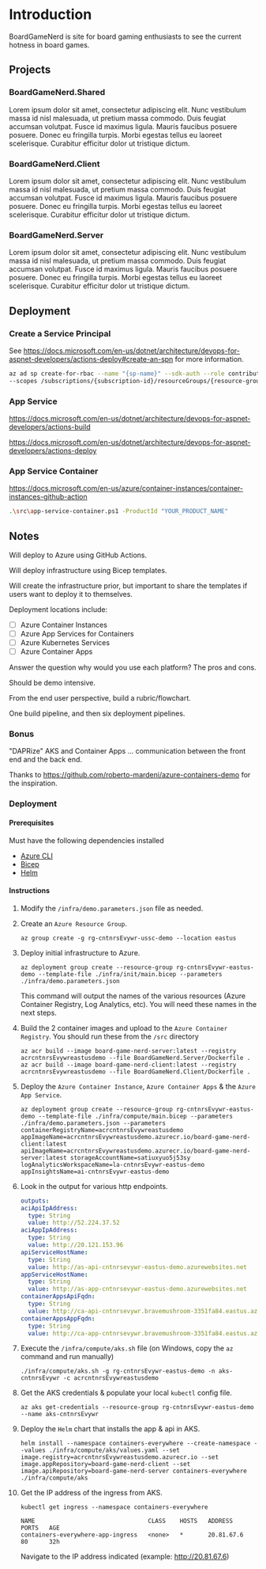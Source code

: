 # Introduction

BoardGameNerd is site for board gaming enthusiasts to see the current hotness in board games.

## Projects

### BoardGameNerd.Shared

Lorem ipsum dolor sit amet, consectetur adipiscing elit. Nunc vestibulum massa id nisl malesuada, ut pretium massa commodo. Duis feugiat accumsan volutpat. Fusce id maximus ligula. Mauris faucibus posuere posuere. Donec eu fringilla turpis. Morbi egestas tellus eu laoreet scelerisque. Curabitur efficitur dolor ut tristique dictum.

### BoardGameNerd.Client

Lorem ipsum dolor sit amet, consectetur adipiscing elit. Nunc vestibulum massa id nisl malesuada, ut pretium massa commodo. Duis feugiat accumsan volutpat. Fusce id maximus ligula. Mauris faucibus posuere posuere. Donec eu fringilla turpis. Morbi egestas tellus eu laoreet scelerisque. Curabitur efficitur dolor ut tristique dictum.

### BoardGameNerd.Server

Lorem ipsum dolor sit amet, consectetur adipiscing elit. Nunc vestibulum massa id nisl malesuada, ut pretium massa commodo. Duis feugiat accumsan volutpat. Fusce id maximus ligula. Mauris faucibus posuere posuere. Donec eu fringilla turpis. Morbi egestas tellus eu laoreet scelerisque. Curabitur efficitur dolor ut tristique dictum.

## Deployment

### Create a Service Principal

See <https://docs.microsoft.com/en-us/dotnet/architecture/devops-for-aspnet-developers/actions-deploy#create-an-spn> for more information.

```bash
az ad sp create-for-rbac --name "{sp-name}" --sdk-auth --role contributor \
--scopes /subscriptions/{subscription-id}/resourceGroups/{resource-group}/providers/Microsoft.Web/sites/{webappname}
```

### App Service

<https://docs.microsoft.com/en-us/dotnet/architecture/devops-for-aspnet-developers/actions-build>

<https://docs.microsoft.com/en-us/dotnet/architecture/devops-for-aspnet-developers/actions-deploy>

### App Service Container

<https://docs.microsoft.com/en-us/azure/container-instances/container-instances-github-action>

```bash
.\src\app-service-container.ps1 -ProductId "YOUR_PRODUCT_NAME"
```

## Notes

Will deploy to Azure using GitHub Actions.

Will deploy infrastructure using Bicep templates.

Will create the infrastructure prior, but important to share the templates if users want to deploy it to themselves.

Deployment locations include:

- [ ] Azure Container Instances
- [ ] Azure App Services for Containers
- [ ] Azure Kubernetes Services
- [ ] Azure Container Apps

Answer the question why would you use each platform? The pros and cons.

Should be demo intensive.

From the end user perspective, build a rubric/flowchart.

One build pipeline, and then six deployment pipelines.

### Bonus

"DAPRize" AKS and Container Apps ... communication between the front end and the back end.

Thanks to <https://github.com/roberto-mardeni/azure-containers-demo> for the inspiration.

### Deployment

#### Prerequisites

Must have the following dependencies installed

  - [Azure CLI](https://docs.microsoft.com/en-us/cli/azure/install-azure-cli)
  - [Bicep](https://docs.microsoft.com/en-us/azure/azure-resource-manager/bicep/install#azure-cli)
  - [Helm](https://helm.sh/docs/intro/install/)

#### Instructions

1.  Modify the ```/infra/demo.parameters.json``` file as needed.

1.  Create an ```Azure Resource Group```.

    ```shell
    az group create -g rg-cntnrsEvywr-ussc-demo --location eastus
    ```

1.  Deploy initial infrastructure to Azure.

    ```shell
    az deployment group create --resource-group rg-cntnrsEvywr-eastus-demo --template-file ./infra/init/main.bicep --parameters ./infra/demo.parameters.json
    ```

    This command will output the names of the various resources (Azure Container Registry, Log Analytics, etc). You will need these names in the next steps.

1.  Build the 2 container images and upload to the `Azure Container Registry`. You should run these from the ```/src``` directory

    ```shell
    az acr build --image board-game-nerd-server:latest --registry acrcntnrsEvywreastusdemo --file BoardGameNerd.Server/Dockerfile .
    az acr build --image board-game-nerd-client:latest --registry acrcntnrsEvywreastusdemo --file BoardGameNerd.Client/Dockerfile .
    ```

1.  Deploy the ```Azure Container Instance```, ```Azure Container Apps``` & the ```Azure App Service```.

    ```shell
    az deployment group create --resource-group rg-cntnrsEvywr-eastus-demo --template-file ./infra/compute/main.bicep --parameters ./infra/demo.parameters.json --parameters containerRegistryName=acrcntnrsEvywreastusdemo appImageName=acrcntnrsEvywreastusdemo.azurecr.io/board-game-nerd-client:latest apiImageName=acrcntnrsEvywreastusdemo.azurecr.io/board-game-nerd-server:latest storageAccountName=satiuxyuo5j53sy logAnalyticsWorkspaceName=la-cntnrsEvywr-eastus-demo appInsightsName=ai-cntnrsEvywr-eastus-demo
    ```

1.  Look in the output for various http endpoints.

    ```yaml
    outputs:
    aciApiIpAddress:
      type: String
      value: http://52.224.37.52
    aciAppIpAddress:
      type: String
      value: http://20.121.153.96
    apiServiceHostName:
      type: String
      value: http://as-api-cntnrsevywr-eastus-demo.azurewebsites.net
    appServiceHostName:
      type: String
      value: http://as-app-cntnrsevywr-eastus-demo.azurewebsites.net
    containerAppsApiFqdn:
      type: String
      value: http://ca-api-cntnrsevywr.bravemushroom-3351fa84.eastus.azurecontainerapps.io
    containerAppsAppFqdn:
      type: String
      value: http://ca-app-cntnrsevywr.bravemushroom-3351fa84.eastus.azurecontainerapps.io
    ```

1.  Execute the ```/infra/compute/aks.sh``` file (on Windows, copy the ```az``` command and run manually)

    ```shell
    ./infra/compute/aks.sh -g rg-cntnrsEvywr-eastus-demo -n aks-cntnrsEvywr -c acrcntnrsEvywreastusdemo
    ```

1.  Get the AKS credentials & populate your local ```kubectl``` config file.

    ```shell
    az aks get-credentials --resource-group rg-cntnrsEvywr-eastus-demo --name aks-cntnrsEvywr
    ```

1.  Deploy the ```Helm``` chart that installs the app & api in AKS.

    ```shell
    helm install --namespace containers-everywhere --create-namespace --values ./infra/compute/aks/values.yaml --set image.registry=acrcntnrsEvywreastusdemo.azurecr.io --set image.appRepository=board-game-nerd-client --set image.apiRepository=board-game-nerd-server containers-everywhere ./infra/compute/aks
    ```

1.  Get the IP address of the ingress from AKS.

    ```shell
    kubectl get ingress --namespace containers-everywhere
    ```

    ```shell
    NAME                                CLASS    HOSTS   ADDRESS      PORTS   AGE                                                                                                                    containers-everywhere-app-ingress   <none>   *       20.81.67.6   80      32h
    ```

    Navigate to the IP address indicated (example: http://20.81.67.6)
    